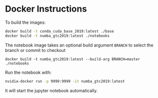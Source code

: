 # Docker Instructions

To build the images:

```bash
docker build -t conda_cuda_base_2019:latest ./base
docker build -t numba_gtc2019:latest ./notebooks
```

The notebook image takes an optional build argument `BRANCH` to
select the branch or commit to checkout

```
docker build -t numba_gtc2019:latest --build-arg BRANCH=master ./notebooks
```

Run the notebook with:

```bash
nvidia-docker run -p 9999:9999 -it numba_gtc2019:latest
```

It will start the jupyter notebook automatically.
